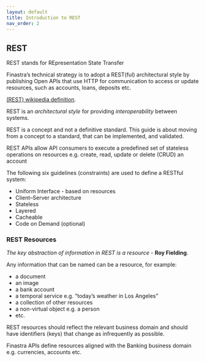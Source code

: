 ```yaml
---
layout: default
title: Introduction to REST
nav_order: 2
---
```


## REST

REST stands for REpresentation State Transfer

Finastra’s technical strategy is to adopt a REST(ful) architectural
style by publishing Open APIs that use HTTP for communication to access
or update resources, such as accounts, loans, deposits etc.


[(REST) wikipedia definition](https://en.wikipedia.org/wiki/Representational_state_transfer).

REST is an *architectural style* for providing *interoperability*
between systems.

REST is a concept and not a definitive standard. This guide is about moving from a concept to a standard, that can be implemented, and validated. 

REST APIs allow API consumers to execute a predefined set of stateless
operations on resources e.g. create, read, update or delete (CRUD) an
account

The following six guidelines (constraints) are used to define a RESTful
system:

-   Uniform Interface - based on resources
-   Client–Server architecture
-   Stateless
-   Layered
-   Cacheable
-   Code on Demand (optional)

### REST Resources

*The key abstraction of information in REST is a resource* - **Roy
Fielding**.

Any information that can be named can be a resource, for example:

-   a document
-   an image
-   a bank account
-   a temporal service e.g. “today’s weather in Los Angeles”
-   a collection of other resources
-   a non-virtual object e.g. a person
-   etc.

REST resources should reflect the relevant business domain and should have
identifiers (keys) that change as infrequently as possible.

Finastra APIs define resources aligned with the Banking business domain
e.g. currencies, accounts etc.
